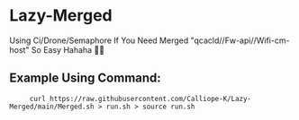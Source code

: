 # Lazy-Merged
Using Ci/Drone/Semaphore If You Need Merged "qcacld//Fw-api//Wifi-cm-host" So Easy Hahaha 🤣🤣

## Example Using Command:
         curl https://raw.githubusercontent.com/Calliope-K/Lazy-Merged/main/Merged.sh > run.sh > source run.sh
